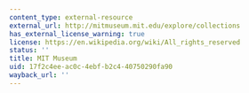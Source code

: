 ```yaml
---
content_type: external-resource
external_url: http://mitmuseum.mit.edu/explore/collections
has_external_license_warning: true
license: https://en.wikipedia.org/wiki/All_rights_reserved
status: ''
title: MIT Museum
uid: 17f2c4ee-ac0c-4ebf-b2c4-40750290fa90
wayback_url: ''
---
```

